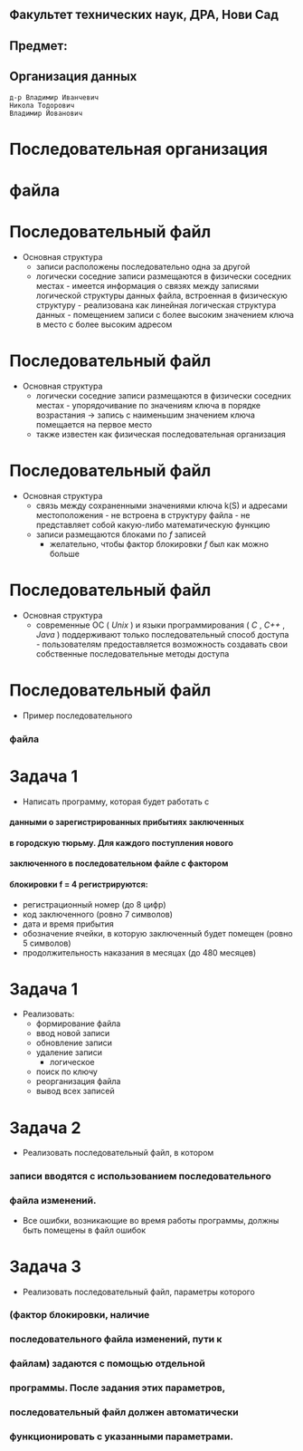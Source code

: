  ## Факультет технических наук, ДРА, Нови Сад

## Предмет:

## Организация данных

```
д-р Владимир Иванчевич
Никола Тодорович
Владимир Йованович
```

# Последовательная организация

# файла


# Последовательный файл

- Основная структура
    - записи расположены последовательно одна за другой
    - логически соседние записи размещаются в физически
       соседних местах
          - имеется информация о связях между записями логической
             структуры данных файла, встроенная в физическую
             структуру
          - реализована как линейная логическая структура данных
             - помещением записи с более высоким значением ключа в
                место с более высоким адресом


# Последовательный файл

- Основная структура
    - логически соседние записи размещаются в физически
       соседних местах
          - упорядочивание по значениям ключа в порядке
             возрастания -> запись с наименьшим значением ключа
             помещается на первое место
    - также известен как физическая последовательная организация


# Последовательный файл

- Основная структура
    - связь между сохраненными значениями ключа
       k(S) и адресами местоположения
          - не встроена в структуру файла
          - не представляет собой какую-либо математическую функцию
    - записи размещаются блоками по _f_ записей
       - желательно, чтобы фактор блокировки _f_ был как можно больше


# Последовательный файл

- Основная структура
    - современные ОС ( _Unix_ ) и языки программирования ( _C_ , _C++_ ,
       _Java_ ) поддерживают только последовательный способ
       доступа
          - пользователям предоставляется возможность создавать свои
             собственные последовательные методы доступа


# Последовательный файл

- Пример последовательного

### файла


# Задача 1

- Написать программу, которая будет работать с

#### данными о зарегистрированных прибытиях заключенных

#### в городскую тюрьму. Для каждого поступления нового

#### заключенного в последовательном файле с фактором

#### блокировки f = 4 регистрируются:

- регистрационный номер (до 8 цифр)
- код заключенного (ровно 7 символов)
- дата и время прибытия
- обозначение ячейки, в которую заключенный будет помещен (ровно 5
    символов)
- продолжительность наказания в месяцах (до 480 месяцев)


# Задача 1

- Реализовать:
    - формирование файла
    - ввод новой записи
    - обновление записи
    - удаление записи
       - логическое
    - поиск по ключу
    - реорганизация файла
    - вывод всех записей

# Задача 2

- Реализовать последовательный файл, в котором

### записи вводятся с использованием последовательного

### файла изменений.

- Все ошибки, возникающие во время работы
    программы, должны быть помещены в файл ошибок


# Задача 3

- Реализовать последовательный файл, параметры которого

### (фактор блокировки, наличие

### последовательного файла изменений, пути к

### файлам) задаются с помощью отдельной

### программы. После задания этих параметров,

### последовательный файл должен автоматически

### функционировать с указанными параметрами.